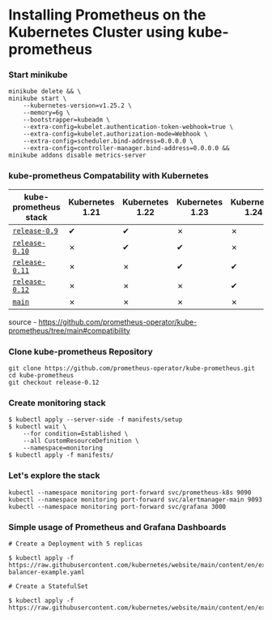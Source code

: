 # Installing Prometheus on the Kubernetes Cluster using kube-prometheus

### Start minikube 
```
minikube delete && \
minikube start \
    --kubernetes-version=v1.25.2 \
    --memory=6g \
    --bootstrapper=kubeadm \
    --extra-config=kubelet.authentication-token-webhook=true \
    --extra-config=kubelet.authorization-mode=Webhook \
    --extra-config=scheduler.bind-address=0.0.0.0 \
    --extra-config=controller-manager.bind-address=0.0.0.0 &&
minikube addons disable metrics-server
```


### kube-prometheus Compatability with Kubernetes 
| kube-prometheus stack                                                                      | Kubernetes 1.21 | Kubernetes 1.22 | Kubernetes 1.23 | Kubernetes 1.24 | Kubernetes 1.25 | Kubernetes 1.26 | Kubernetes 1.27 |
|--------------------------------------------------------------------------------------------|-----------------|-----------------|-----------------|-----------------|-----------------|-----------------|-----------------|
| [`release-0.9`](https://github.com/prometheus-operator/kube-prometheus/tree/release-0.9)   | ✔               | ✔               | ✗               | ✗               | ✗               | x               | x               |
| [`release-0.10`](https://github.com/prometheus-operator/kube-prometheus/tree/release-0.10) | ✗               | ✔               | ✔               | ✗               | ✗               | x               | x               |
| [`release-0.11`](https://github.com/prometheus-operator/kube-prometheus/tree/release-0.11) | ✗               | ✗               | ✔               | ✔               | ✗               | x               | x               |
| [`release-0.12`](https://github.com/prometheus-operator/kube-prometheus/tree/release-0.12) | ✗               | ✗               | ✗               | ✔               | ✔               | x               | x               |
| [`main`](https://github.com/prometheus-operator/kube-prometheus/tree/main)                 | ✗               | ✗               | ✗               | ✗               | x               | ✔               | ✔               |

source - https://github.com/prometheus-operator/kube-prometheus/tree/main#compatibility


### Clone kube-prometheus Repository 
```
git clone https://github.com/prometheus-operator/kube-prometheus.git
cd kube-prometheus
git checkout release-0.12
``` 

### Create monitoring stack 

```
$ kubectl apply --server-side -f manifests/setup
$ kubectl wait \
	--for condition=Established \
	--all CustomResourceDefinition \
	--namespace=monitoring
$ kubectl apply -f manifests/
```

### Let's explore the stack
```
kubectl --namespace monitoring port-forward svc/prometheus-k8s 9090
kubectl --namespace monitoring port-forward svc/alertmanager-main 9093
kubectl --namespace monitoring port-forward svc/grafana 3000
```

### Simple usage of Prometheus and Grafana Dashboards
```
# Create a Deployment with 5 replicas

$ kubectl apply -f https://raw.githubusercontent.com/kubernetes/website/main/content/en/examples/service/load-balancer-example.yaml

# Create a StatefulSet

$ kubectl apply -f https://raw.githubusercontent.com/kubernetes/website/main/content/en/examples/application/web/web.yaml
```

